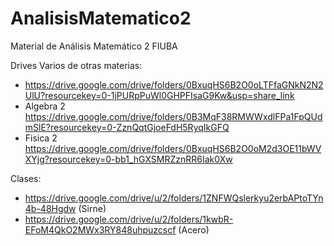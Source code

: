 # AnalisisMatematico2
Material de Análisis Matemático 2 FIUBA

Drives Varios de otras materias:
* https://drive.google.com/drive/folders/0BxuqHS6B2O0oLTFfaGNkN2N2UlU?resourcekey=0-1jPURpPuWl0GHPFIsaG9Kw&usp=share_link
* Algebra 2 https://drive.google.com/drive/folders/0B3MqF38RMWWxdlFPa1FpQUdmSlE?resourcekey=0-ZznQqtGjoeFdH5RyqIkGFQ
* Fisica 2 https://drive.google.com/drive/folders/0BxuqHS6B2O0oM2d3OE11bWVXYjg?resourcekey=0-bb1_hGXSMRZznRR6Iak0Xw

Clases:
* https://drive.google.com/drive/u/2/folders/1ZNFWQslerkyu2erbAPtoTYn4b-48Hgdw (Sirne)
* https://drive.google.com/drive/u/2/folders/1kwbR-EFoM4QkO2MWx3RY848uhpuzcscf (Acero)
